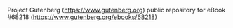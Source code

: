 Project Gutenberg (https://www.gutenberg.org) public repository for
eBook #68218 (https://www.gutenberg.org/ebooks/68218)
